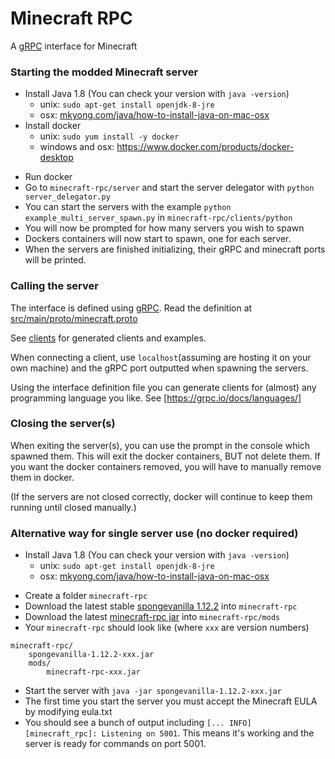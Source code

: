 # Minecraft RPC
A [gRPC](https://grpc.io) interface for Minecraft

### Starting the modded Minecraft server

* Install Java 1.8 (You can check your version with `java -version`)
  * unix: `sudo apt-get install openjdk-8-jre`
  * osx: [mkyong.com/java/how-to-install-java-on-mac-osx](https://mkyong.com/java/how-to-install-java-on-mac-osx/)  
* Install docker
  * unix: `sudo yum install -y docker`
  * windows and osx: https://www.docker.com/products/docker-desktop

- Run docker
- Go to `minecraft-rpc/server` and start the server delegator with `python server_delegator.py`
- You can start the servers with the example `python example_multi_server_spawn.py` in `minecraft-rpc/clients/python`
- You will now be prompted for how many servers you wish to spawn
- Dockers containers will now start to spawn, one for each server.
- When the servers are finished initializing, their gRPC and minecraft ports will be printed.

### Calling the server

The interface is defined using [gRPC](https://grpc.io). Read the definition at [src/main/proto/minecraft.proto](src/main/proto/minecraft.proto)

See [clients](clients) for generated clients and examples.

When connecting a client, use `localhost`(assuming are hosting it on your own machine) and the gRPC port outputted when spawning the servers.

Using the interface definition file you can generate clients for (almost) any programming language you like. See [https://grpc.io/docs/languages/]

### Closing the server(s)

When exiting the server(s), you can use the prompt in the console which spawned them. This will exit the docker containers, BUT not delete them. If you want the docker containers removed, you will have to manually remove them in docker.

(If the servers are not closed correctly, docker will continue to keep them running until closed manually.)



### Alternative way for single server use (no docker required)

- Install Java 1.8 (You can check your version with `java -version`)
  - unix: `sudo apt-get install openjdk-8-jre`
  - osx: [mkyong.com/java/how-to-install-java-on-mac-osx](https://mkyong.com/java/how-to-install-java-on-mac-osx/)  

* Create a folder `minecraft-rpc`
* Download the latest stable [spongevanilla 1.12.2](https://www.spongepowered.org/downloads/spongevanilla/stable/1.12.2) into `minecraft-rpc` 
* Download the latest [minecraft-rpc jar](https://github.com/real-itu/minecraft-rpc/packages/434436) into `minecraft-rpc/mods`
* Your `minecraft-rpc` should look like (where `xxx` are version numbers)
```
minecraft-rpc/
    spongevanilla-1.12.2-xxx.jar
    mods/
        minecraft-rpc-xxx.jar      
```
* Start the server with `java -jar spongevanilla-1.12.2-xxx.jar`
* The first time you start the server you must accept the Minecraft EULA by modifying eula.txt
* You should see a bunch of output including `[... INFO] [minecraft_rpc]: Listening on 5001`. 
This means it's working and the server is ready for commands on port 5001.
